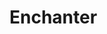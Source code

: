 <!-- TITLE: Enchanter -->
<!-- SUBTITLE: ​Enchanters are masters of the material world, augmenting and altering objects as they see fit. With a wave of the hand, they can curse and uncurse items, supercharge their allies, and severely weaken their opponents. Enchanters are also able to communicate with the supernatural realm, calling forth a friendly magical wisp to aid them on their travels. Many Enchanters choose to specialize in the art of jewelcrafting, as precious gems are particularly conducive to their enchantment magics -->

# Enchanter